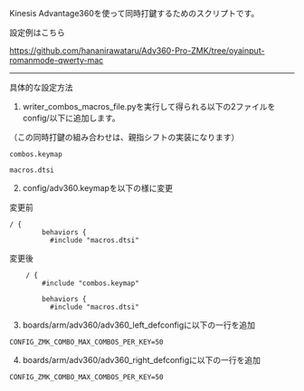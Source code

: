 Kinesis Advantage360を使って同時打鍵するためのスクリプトです。

設定例はこちら

https://github.com/hananirawataru/Adv360-Pro-ZMK/tree/oyainput-romanmode-qwerty-mac

---
具体的な設定方法

1. writer_combos_macros_file.pyを実行して得られる以下の2ファイルをconfig/以下に追加します。

（この同時打鍵の組み合わせは、親指シフトの実装になります）

```
combos.keymap

macros.dtsi
```


2. config/adv360.keymapを以下の様に変更

変更前
```
/ {
        behaviors {
          #include "macros.dtsi"
```

変更後
```
    / {
        #include "combos.keymap"

        behaviors {
          #include "macros.dtsi"
```


3. boards/arm/adv360/adv360_left_defconfigに以下の一行を追加
```
CONFIG_ZMK_COMBO_MAX_COMBOS_PER_KEY=50
```

4. boards/arm/adv360/adv360_right_defconfigに以下の一行を追加
```
CONFIG_ZMK_COMBO_MAX_COMBOS_PER_KEY=50
